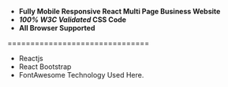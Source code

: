  - **Fully Mobile Responsive React Multi Page Business Website**
 - **_100% W3C Validated_ CSS Code**
 - **All Browser Supported**
 
===============================

- Reactjs
- React Bootstrap
- FontAwesome Technology Used Here.